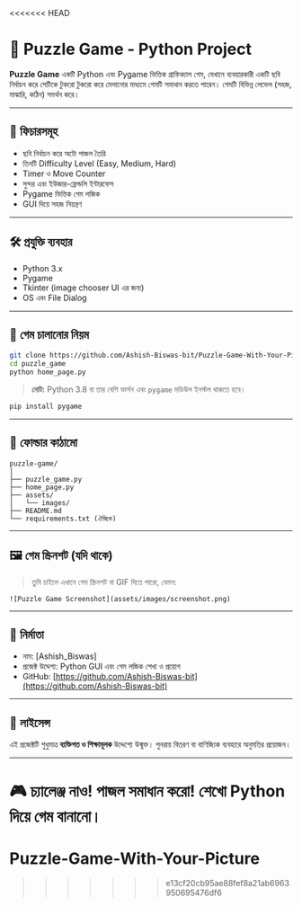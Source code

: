 <<<<<<< HEAD

# 🧩 Puzzle Game - Python Project

**Puzzle Game** একটি Python এবং Pygame ভিত্তিক গ্রাফিক্যাল গেম, যেখানে ব্যবহারকারী একটি ছবি নির্বাচন করে সেটিকে টুকরো টুকরো করে মেলানোর মাধ্যমে গেমটি সমাধান করতে পারেন। গেমটি বিভিন্ন লেভেল (সহজ, মাঝারি, কঠিন) সমর্থন করে।

---

## 📌 ফিচারসমূহ

- ছবি নির্বাচন করে অটো পাজল তৈরি
- তিনটি Difficulty Level (Easy, Medium, Hard)
- Timer ও Move Counter
- সুন্দর এবং ইউজার-ফ্রেন্ডলি ইন্টারফেস
- Pygame ভিত্তিক গেম লজিক
- GUI দিয়ে সহজ নিয়ন্ত্রণ

---

## 🛠 প্রযুক্তি ব্যবহার

- Python 3.x
- Pygame
- Tkinter (image chooser UI এর জন্য)
- OS এবং File Dialog

---

## 🚀 গেম চালানোর নিয়ম

```bash
git clone https://github.com/Ashish-Biswas-bit/Puzzle-Game-With-Your-Picture
cd puzzle_game
python home_page.py
```

> **নোট:** Python 3.8 বা তার বেশি ভার্সন এবং `pygame` মডিউল ইনস্টল থাকতে হবে।

```bash
pip install pygame
```

---

## 📁 ফোল্ডার কাঠামো

```
puzzle-game/
│
├── puzzle_game.py
├── home_page.py
├── assets/
│   └── images/
├── README.md
└── requirements.txt (ঐচ্ছিক)
```

---

## 🖼️ গেম স্ক্রিনশট (যদি থাকে)

> তুমি চাইলে এখানে গেম স্ক্রিনশট বা GIF দিতে পারো, যেমন:

```
![Puzzle Game Screenshot](assets/images/screenshot.png)
```

---

## 👤 নির্মাতা

- নাম: [Ashish_Biswas]
- প্রজেক্ট উদ্দেশ্য: Python GUI এবং গেম লজিক শেখা ও প্রয়োগ
- GitHub: [https://github.com/Ashish-Biswas-bit](https://github.com/Ashish-Biswas-bit)

---

## 📝 লাইসেন্স

এই প্রজেক্টটি শুধুমাত্র **ব্যক্তিগত ও শিক্ষামূলক** উদ্দেশ্যে উন্মুক্ত। পুনরায় বিতরণ বা বাণিজ্যিক ব্যবহারে অনুমতির প্রয়োজন।

---

🎮 **চ্যালেঞ্জ নাও! পাজল সমাধান করো! শেখো Python দিয়ে গেম বানানো।**
=======
# Puzzle-Game-With-Your-Picture
>>>>>>> e13cf20cb95ae88fef8a21ab6963950695476df6
